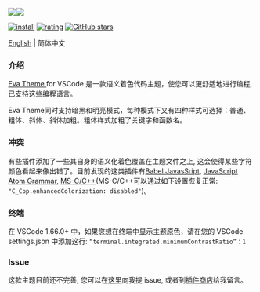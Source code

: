 <p style="display:flex;flex-flow:row nowrap;width:100%;"><img src="https://raw.githubusercontent.com/fisheva/Eva-Theme/master/screenshots/eva-dark-bold.png" referrerpolicy="no-referrer" style="max-width:50%;"><img src="https://raw.githubusercontent.com/fisheva/Eva-Theme/master/screenshots/eva-light-bold.png" referrerpolicy="no-referrer" style="max-width:50%;"></p>

[![install](https://img.shields.io/vscode-marketplace/i/fisheva.Eva-Theme.svg?style=flat-flat)](https://marketplace.visualstudio.com/items?itemName=fisheva.Eva-Theme) [![rating](https://img.shields.io/visual-studio-marketplace/r/fisheva.Eva-Theme.svg?style=flat)](https://marketplace.visualstudio.com/items/fisheva.Eva-Theme) [![GitHub stars](https://img.shields.io/github/stars/fisheva/Eva-Theme.svg?style=social&label=Star&maxAge=2592000)](https://github.com/fisheva/Eva-Theme)

<a title="Go to the English README." href="https://github.com/fisheva/Eva-Theme/blob/master/README.md" target="_blank">English</a> | 简体中文

### 介绍

<a title="从Github跳转到Eva Theme的插件商店页面。" href="https://marketplace.visualstudio.com/items?itemName=fisheva.Eva-Theme" target="_blank">Eva Theme </a>for VSCode 是一款语义着色代码主题，使您可以更舒适地进行编程, 已支持这些<a href="https://github.com/fisheva/Eva-Theme/blob/master/documents/languages_CN.md" target="_blank">编程语言</a>。

<!-- > VSCode版本要求 ≥ 1.12.0。 -->

Eva Theme同时支持暗黑和明亮模式，每种模式下又有四种样式可选择：普通、粗体、斜体、斜体加粗。粗体样式加粗了关键字和函数名。

### 冲突
<!-- 您可以通过在设置里关闭 C_Cpp.enhancedColorization 项来禁用此功能。 -->
有些插件添加了一些其自身的语义化着色覆盖在主题文件之上, 这会使得某些字符颜色看起来像出错了。目前发现的这类插件有<a href="https://marketplace.visualstudio.com/items?itemName=mgmcdermott.vscode-language-babel" target="_blank">Babel JavasSript</a>, <a href="https://marketplace.visualstudio.com/items?itemName=ms-vscode.js-atom-grammar" target="_blank">JavaScript Atom Grammar</a>, <a href="https://marketplace.visualstudio.com/items?itemName=ms-vscode.cpptools" target="_blank">MS-C/C++</a>(MS-C/C++可以通过如下设置恢复正常: `"C_Cpp.enhancedColorization: disabled"`)。

### 终端

在 VSCode 1.66.0+ 中，如果您想在终端中显示主题原色，请在您的 VSCode settings.json 中添加这行: `“terminal.integrated.minimumContrastRatio”：1`
<!--更多信息请看[issue](https://github.com/microsoft/vscode/issues/146406)。-->
### Issue

这款主题目前还不完善, 您可以在<a href="https://github.com/fisheva/Eva-Theme/issues" target="_blank">这里</a>向我提 issue, 或者到<a href="https://marketplace.visualstudio.com/items?itemName=fisheva.Eva-Theme&ssr=false#review-details" target="_blank">插件商店</a>给我留言。